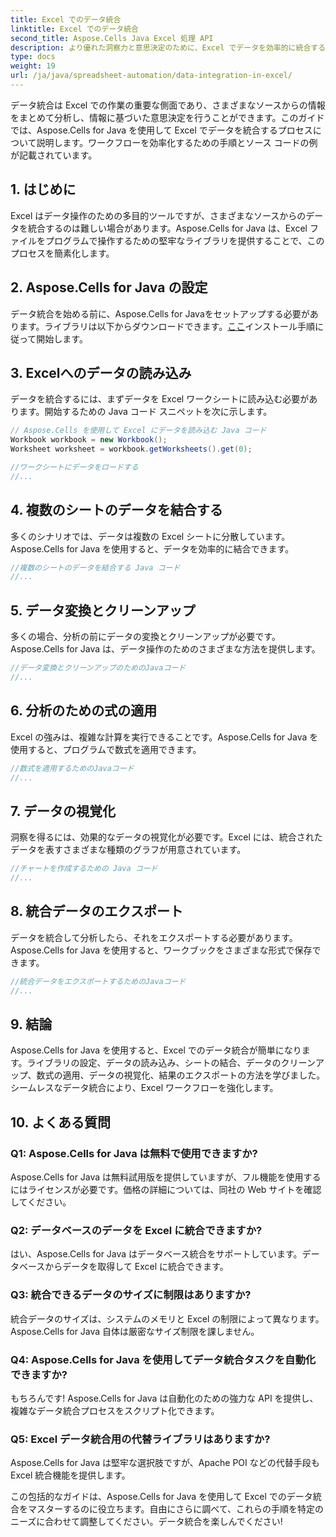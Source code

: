 ```yaml
---
title: Excel でのデータ統合
linktitle: Excel でのデータ統合
second_title: Aspose.Cells Java Excel 処理 API
description: より優れた洞察力と意思決定のために、Excel でデータを効率的に統合する方法を学びます。Aspose.Cells for Java を使用したソース コード付きのステップ バイ ステップ ガイド。
type: docs
weight: 19
url: /ja/java/spreadsheet-automation/data-integration-in-excel/
---
```


データ統合は Excel での作業の重要な側面であり、さまざまなソースからの情報をまとめて分析し、情報に基づいた意思決定を行うことができます。このガイドでは、Aspose.Cells for Java を使用して Excel でデータを統合するプロセスについて説明します。ワークフローを効率化するための手順とソース コードの例が記載されています。

## 1. はじめに

Excel はデータ操作のための多目的ツールですが、さまざまなソースからのデータを統合するのは難しい場合があります。Aspose.Cells for Java は、Excel ファイルをプログラムで操作するための堅牢なライブラリを提供することで、このプロセスを簡素化します。

## 2. Aspose.Cells for Java の設定

データ統合を始める前に、Aspose.Cells for Javaをセットアップする必要があります。ライブラリは以下からダウンロードできます。[ここ](https://releases.aspose.com/cells/java/)インストール手順に従って開始します。

## 3. Excelへのデータの読み込み

データを統合するには、まずデータを Excel ワークシートに読み込む必要があります。開始するための Java コード スニペットを次に示します。

```java
// Aspose.Cells を使用して Excel にデータを読み込む Java コード
Workbook workbook = new Workbook();
Worksheet worksheet = workbook.getWorksheets().get(0);

//ワークシートにデータをロードする
//...
```

## 4. 複数のシートのデータを結合する

多くのシナリオでは、データは複数の Excel シートに分散しています。Aspose.Cells for Java を使用すると、データを効率的に結合できます。

```java
//複数のシートのデータを結合する Java コード
//...
```

## 5. データ変換とクリーンアップ

多くの場合、分析の前にデータの変換とクリーンアップが必要です。Aspose.Cells for Java は、データ操作のためのさまざまな方法を提供します。

```java
//データ変換とクリーンアップのためのJavaコード
//...
```

## 6. 分析のための式の適用

Excel の強みは、複雑な計算を実行できることです。Aspose.Cells for Java を使用すると、プログラムで数式を適用できます。

```java
//数式を適用するためのJavaコード
//...
```

## 7. データの視覚化

洞察を得るには、効果的なデータの視覚化が必要です。Excel には、統合されたデータを表すさまざまな種類のグラフが用意されています。

```java
//チャートを作成するための Java コード
//...
```

## 8. 統合データのエクスポート

データを統合して分析したら、それをエクスポートする必要があります。Aspose.Cells for Java を使用すると、ワークブックをさまざまな形式で保存できます。

```java
//統合データをエクスポートするためのJavaコード
//...
```

## 9. 結論

Aspose.Cells for Java を使用すると、Excel でのデータ統合が簡単になります。ライブラリの設定、データの読み込み、シートの結合、データのクリーンアップ、数式の適用、データの視覚化、結果のエクスポートの方法を学びました。シームレスなデータ統合により、Excel ワークフローを強化します。

## 10. よくある質問

### Q1: Aspose.Cells for Java は無料で使用できますか?

Aspose.Cells for Java は無料試用版を提供していますが、フル機能を使用するにはライセンスが必要です。価格の詳細については、同社の Web サイトを確認してください。

### Q2: データベースのデータを Excel に統合できますか?

はい、Aspose.Cells for Java はデータベース統合をサポートしています。データベースからデータを取得して Excel に統合できます。

### Q3: 統合できるデータのサイズに制限はありますか?

統合データのサイズは、システムのメモリと Excel の制限によって異なります。Aspose.Cells for Java 自体は厳密なサイズ制限を課しません。

### Q4: Aspose.Cells for Java を使用してデータ統合タスクを自動化できますか?

もちろんです! Aspose.Cells for Java は自動化のための強力な API を提供し、複雑なデータ統合プロセスをスクリプト化できます。

### Q5: Excel データ統合用の代替ライブラリはありますか?

Aspose.Cells for Java は堅牢な選択肢ですが、Apache POI などの代替手段も Excel 統合機能を提供します。

この包括的なガイドは、Aspose.Cells for Java を使用して Excel でのデータ統合をマスターするのに役立ちます。自由にさらに調べて、これらの手順を特定のニーズに合わせて調整してください。データ統合を楽しんでください!